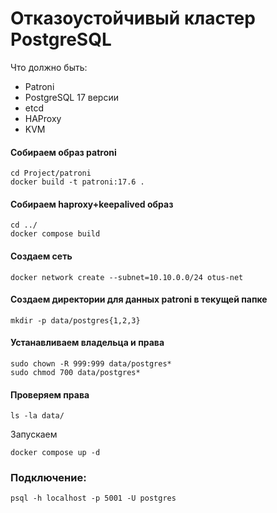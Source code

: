 # Отказоустойчивый кластер PostgreSQL
Что должно быть:
- Patroni
- PostgreSQL 17 версии
- etcd
- HAProxy
- KVM


#### Собираем образ patroni
```
cd Project/patroni
docker build -t patroni:17.6 .
```
#### Собираем haproxy+keepalived образ
```
cd ../
docker compose build
```
#### Создаем сеть
```
docker network create --subnet=10.10.0.0/24 otus-net
```

#### Создаем директории для данных patroni в текущей папке
```
mkdir -p data/postgres{1,2,3}
```
#### Устанавливаем владельца и права
```
sudo chown -R 999:999 data/postgres*
sudo chmod 700 data/postgres*
```

#### Проверяем права
```
ls -la data/   
```

Запускаем
```
docker compose up -d
```

### Подключение:
```
psql -h localhost -p 5001 -U postgres
```